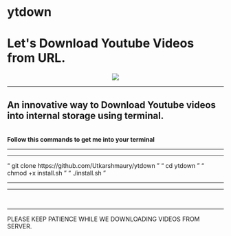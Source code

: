 # ytdown
<h1>Let's Download Youtube Videos from URL.</h1>
<p align="center">
<img src="https://encrypted-tbn0.gstatic.com/images?q=tbn:ANd9GcRlCnWt3QUiMgawrUklXRXiwkEqexsybDo1Tg&usqp=CAU">
</p>
<hr>
<h2>An innovative way to Download Youtube videos into internal storage using terminal.</h2>
<br>
<b> Follow this commands to get me into your terminal </b>
<br>
<hr>
<hr>
<q>
git clone https://github.com/Utkarshmaury/ytdown
</q>
<q>
cd ytdown
</q>
<q>
chmod +x install.sh
</q>
<q>
./install.sh
</q>
<hr>
<hr>
<br>
<hr>
PLEASE KEEP PATIENCE WHILE WE DOWNLOADING VIDEOS FROM SERVER.
